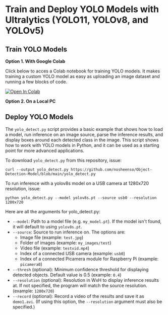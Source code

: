# Train and Deploy YOLO Models with Ultralytics (YOLO11, YOLOv8, and YOLOv5)

## Train YOLO Models

**Option 1. With Google Colab**

Click below to acces a Colab notebook for training YOLO models. It makes training a custom YOLO model as easy as uploading an image dataset and running a few blocks of code.

<a href="https://colab.research.google.com/drive/1NWWnbJaSQmv_ckLJtGyDF9W253Lvl9hI" target="_parent"><img src="https://colab.research.google.com/assets/colab-badge.svg" alt="Open In Colab"/></a>

**Option 2. On a Local PC**

## Deploy YOLO Models
The `yolo_detect.py` script provides a basic example that shows how to load a model, run inference on an image source, parse the inference results, and display boxes around each detected class in the image. This script shows how to work with YOLO models in Python, and it can be used as a starting point for more advanced applications. 

To download `yolo_detect.py` from this repository, issue: 

```
curl --output yolo_detect.py https://github.com/nosheenso/Object-Detection-Model/blob/main/yolo_detect.py
```

To run inference with a yolov8s model on a USB camera at 1280x720 resolution, issue:

```
python yolo_detect.py --model yolov8s.pt --source usb0 --resolution 1280x720
```

Here are all the arguments for yolo_detect.py:

- `--model`: Path to a model file (e.g. `my_model.pt`). If the model isn't found, it will default to using `yolov8s.pt`.
- `--source`: Source to run inference on. The options are:
    - Image file (example: `test.jpg`)
    - Folder of images (example: `my_images/test`)
    - Video file (example: `testvid.mp4`)
    - Index of a connected USB camera (example: `usb0`)
    - Index of a connected Picamera module for Raspberry Pi (example: `picamera0`)
- `--thresh` (optional): Minimum confidence threshold for displaying detected objects. Default value is 0.5 (example: `0.4`)
- `--resolution` (optional): Resolution in WxH to display inference results at. If not specified, the program will match the source resolution. (example: `1280x720`)
- `--record` (optional): Record a video of the results and save it as `demo1.avi`. (If using this option, the `--resolution` argument must also be specified.)